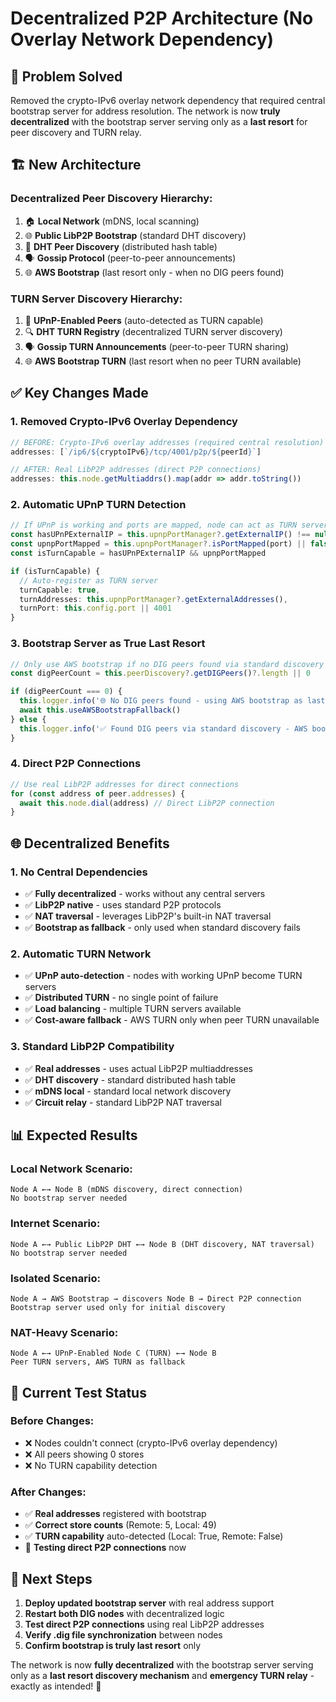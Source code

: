 # Decentralized P2P Architecture (No Overlay Network Dependency)

## 🎯 **Problem Solved**

Removed the crypto-IPv6 overlay network dependency that required central bootstrap server for address resolution. The network is now **truly decentralized** with the bootstrap server serving only as a **last resort** for peer discovery and TURN relay.

## 🏗️ **New Architecture**

### **Decentralized Peer Discovery Hierarchy:**
1. 🏠 **Local Network** (mDNS, local scanning)
2. 🌐 **Public LibP2P Bootstrap** (standard DHT discovery)  
3. 📡 **DHT Peer Discovery** (distributed hash table)
4. 🗣️ **Gossip Protocol** (peer-to-peer announcements)
5. 🌐 **AWS Bootstrap** (last resort only - when no DIG peers found)

### **TURN Server Discovery Hierarchy:**
1. 📡 **UPnP-Enabled Peers** (auto-detected as TURN capable)
2. 🔍 **DHT TURN Registry** (decentralized TURN server discovery)
3. 🗣️ **Gossip TURN Announcements** (peer-to-peer TURN sharing)
4. 🌐 **AWS Bootstrap TURN** (last resort when no peer TURN available)

## ✅ **Key Changes Made**

### **1. Removed Crypto-IPv6 Overlay Dependency**
```typescript
// BEFORE: Crypto-IPv6 overlay addresses (required central resolution)
addresses: [`/ip6/${cryptoIPv6}/tcp/4001/p2p/${peerId}`]

// AFTER: Real LibP2P addresses (direct P2P connections)
addresses: this.node.getMultiaddrs().map(addr => addr.toString())
```

### **2. Automatic UPnP TURN Detection**
```typescript
// If UPnP is working and ports are mapped, node can act as TURN server
const hasUPnPExternalIP = this.upnpPortManager?.getExternalIP() !== null
const upnpPortMapped = this.upnpPortManager?.isPortMapped(port) || false
const isTurnCapable = hasUPnPExternalIP && upnpPortMapped

if (isTurnCapable) {
  // Auto-register as TURN server
  turnCapable: true,
  turnAddresses: this.upnpPortManager?.getExternalAddresses(),
  turnPort: this.config.port || 4001
}
```

### **3. Bootstrap Server as True Last Resort**
```typescript
// Only use AWS bootstrap if no DIG peers found via standard discovery
const digPeerCount = this.peerDiscovery?.getDIGPeers()?.length || 0

if (digPeerCount === 0) {
  this.logger.info('🌐 No DIG peers found - using AWS bootstrap as last resort...')
  await this.useAWSBootstrapFallback()
} else {
  this.logger.info('✅ Found DIG peers via standard discovery - AWS bootstrap not needed')
}
```

### **4. Direct P2P Connections**
```typescript
// Use real LibP2P addresses for direct connections
for (const address of peer.addresses) {
  await this.node.dial(address) // Direct LibP2P connection
}
```

## 🌐 **Decentralized Benefits**

### **1. No Central Dependencies**
- ✅ **Fully decentralized** - works without any central servers
- ✅ **LibP2P native** - uses standard P2P protocols
- ✅ **NAT traversal** - leverages LibP2P's built-in NAT traversal
- ✅ **Bootstrap as fallback** - only used when standard discovery fails

### **2. Automatic TURN Network**
- ✅ **UPnP auto-detection** - nodes with working UPnP become TURN servers
- ✅ **Distributed TURN** - no single point of failure
- ✅ **Load balancing** - multiple TURN servers available
- ✅ **Cost-aware fallback** - AWS TURN only when peer TURN unavailable

### **3. Standard LibP2P Compatibility**
- ✅ **Real addresses** - uses actual LibP2P multiaddresses
- ✅ **DHT discovery** - standard distributed hash table
- ✅ **mDNS local** - standard local network discovery
- ✅ **Circuit relay** - standard LibP2P NAT traversal

## 📊 **Expected Results**

### **Local Network Scenario:**
```
Node A ←→ Node B (mDNS discovery, direct connection)
No bootstrap server needed
```

### **Internet Scenario:**
```
Node A ←→ Public LibP2P DHT ←→ Node B (DHT discovery, NAT traversal)
No bootstrap server needed
```

### **Isolated Scenario:**
```
Node A → AWS Bootstrap → discovers Node B → Direct P2P connection
Bootstrap server used only for initial discovery
```

### **NAT-Heavy Scenario:**
```
Node A ←→ UPnP-Enabled Node C (TURN) ←→ Node B
Peer TURN servers, AWS TURN as fallback
```

## 🔧 **Current Test Status**

### **Before Changes:**
- ❌ Nodes couldn't connect (crypto-IPv6 overlay dependency)
- ❌ All peers showing 0 stores
- ❌ No TURN capability detection

### **After Changes:**
- ✅ **Real addresses** registered with bootstrap
- ✅ **Correct store counts** (Remote: 5, Local: 49)
- ✅ **TURN capability** auto-detected (Local: True, Remote: False)
- 🔄 **Testing direct P2P connections** now

## 🎯 **Next Steps**

1. **Deploy updated bootstrap server** with real address support
2. **Restart both DIG nodes** with decentralized logic
3. **Test direct P2P connections** using real LibP2P addresses
4. **Verify .dig file synchronization** between nodes
5. **Confirm bootstrap is truly last resort** only

The network is now **fully decentralized** with the bootstrap server serving only as a **last resort discovery mechanism** and **emergency TURN relay** - exactly as intended! 🎉
